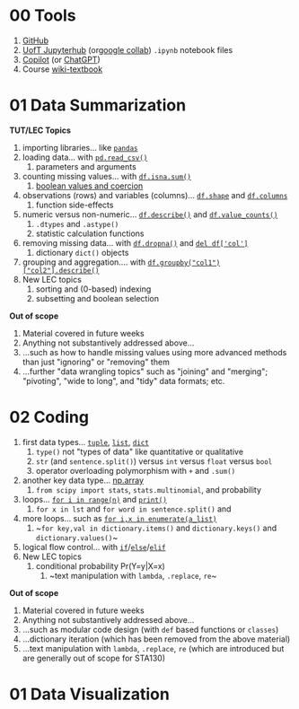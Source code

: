 # 00 Tools

1. [GitHub](https://github.com/pointOfive/STA130_ChatGPT/blob/main/README.md)
2. [UofT Jupyterhub](https://datatools.utoronto.ca) (or[google collab](https://colab.research.google.com/)) `.ipynb` notebook files
3. [Copilot](https://copilot.microsoft.com/) (or [ChatGPT](https://chat.openai.com/))
4. Course [wiki-textbook](https://github.com/pointOfive/STA130_ChatGPT/wiki/)

# 01 Data Summarization
**TUT/LEC Topics**
1. importing libraries... like [`pandas`](01.1)
2. loading data... with [`pd.read_csv()`](01.2)
    1. parameters and arguments 
3. counting missing values... with [`df.isna.sum()`](01.3)
    1. [boolean values and coercion](01.3)
4. observations (rows) and variables (columns)... [`df.shape`](01.5) and [`df.columns`](01.5)
    1. function side-effects 
5. numeric versus non-numeric... [`df.describe()`](01.4) and [`df.value_counts()`](01.4)
    1. `.dtypes` and `.astype()` 
    2. statistic calculation functions
6. removing missing data... with [`df.dropna()`](01.6) and [`del df['col']`](01.6)
    1. dictionary `dict()` objects
7. grouping and aggregation.... with [`df.groupby("col1")["col2"].describe()`](01.7)
8. New LEC topics
    1. sorting and (0-based) indexing
    2. subsetting and boolean selection


**Out of scope**
1. Material covered in future weeks
2. Anything not substantively addressed above...
3. ...such as how to handle missing values using more advanced methods than just "ignoring" or "removing" them
4. ...further "data wrangling topics" such as "joining" and "merging"; "pivoting", "wide to long", and "tidy" data formats; etc.

# 02 Coding

1. first data types... [`tuple`](02.1), [`list`](02.1), [`dict`](02.1)
    1. `type()` not "types of data" like quantitative or qualitative
    2. `str` (and `sentence.split()`) versus `int` versus `float` versus `bool`
    3. operator overloading polymorphism with `+` and `.sum()`
2. another key data type... [np.array](02.2)
    1. `from scipy import stats`, `stats.multinomial`, and probability
3. loops... [`for i in range(n)`](02.3) and [`print()`](02.3)
    1. `for x in lst` and `for word in sentence.split()` and 
4. more loops... such as [`for i,x in enumerate(a_list)`](02.4)
    1. ~`for key,val in dictionary.items()` and `dictionary.keys()` and `dictionary.values()`~
5. logical flow control... with [`if`](02.5)/[`else`](02.5)/[`elif`](02.5)
6. New LEC topics
    1. conditional probability Pr(Y=y|X=x)
        1. ~text manipulation with `lambda`, `.replace`, `re`~

**Out of scope**
1. Material covered in future weeks
2. Anything not substantively addressed above...
3. ...such as modular code design (with `def` based functions or `classes`)
4. ...dictionary iteration (which has been removed from the above material)
5. ...text manipulation with `lambda`, `.replace`, `re` (which are introduced but are generally out of scope for STA130)

# 01 Data Visualization


